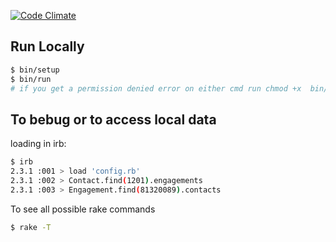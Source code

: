 [![Code Climate](https://codeclimate.com/github/dvmonroe/hubspot/badges/gpa.svg)](https://codeclimate.com/github/dvmonroe/hubspot)

## Run Locally
```sh
$ bin/setup
$ bin/run
# if you get a permission denied error on either cmd run chmod +x  bin/setup || chmod +x bin/run
```

## To bebug or to access local data

loading in irb:
```sh
$ irb
2.3.1 :001 > load 'config.rb'
2.3.1 :002 > Contact.find(1201).engagements
2.3.1 :003 > Engagement.find(81320089).contacts
```

To see all possible rake commands
```sh
$ rake -T
```
